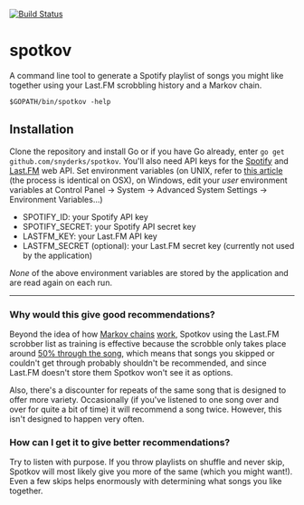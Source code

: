 [![Build Status](https://travis-ci.org/snyderks/spotkov.svg?branch=master)](https://travis-ci.org/snyderks/spotkov)
# spotkov
A command line tool to generate a Spotify playlist of songs you might like together using your Last.FM scrobbling history and a Markov chain.

`$GOPATH/bin/spotkov -help`

## Installation
Clone the repository and install Go or if you have Go already, enter `go get github.com/snyderks/spotkov`.
You'll also need API keys for the [Spotify](https://developer.spotify.com/web-api/) and [Last.FM](http://www.last.fm/api/account/create) web API. 
Set environment variables (on UNIX, refer to [this article](http://www.cyberciti.biz/faq/set-environment-variable-linux/) (the process is identical on OSX), on Windows, edit your *user* environment variables at Control Panel -> System -> Advanced System Settings -> Environment Variables...)
 - SPOTIFY_ID: your Spotify API key
 - SPOTIFY_SECRET: your Spotify API secret key
 - LASTFM_KEY: your Last.FM API key
 - LASTFM_SECRET (optional): your Last.FM secret key (currently not used by the application)

 *None* of the above environment variables are stored by the application and are read again on each run.

---
### Why would this give good recommendations?
Beyond the idea of how [Markov chains](https://en.wikipedia.org/wiki/Markov_chain) [work](http://setosa.io/ev/markov-chains/), Spotkov using the Last.FM scrobber list as training is effective because the scrobble only takes place around [50% through the song](https://community.spotify.com/t5/Other-Partners-Windows-Phone-etc/How-long-do-you-have-to-listen-for-a-song-to-count-as-quot/td-p/978261), which means that songs you skipped or couldn't get through probably shouldn't be recommended, and since Last.FM doesn't store them Spotkov won't see it as options.

Also, there's a discounter for repeats of the same song that is designed to offer more variety. Occasionally (if you've listened to one song over and over for quite a bit of time) it will recommend a song twice. However, this isn't designed to happen very often.

### How can I get it to give better recommendations?
Try to listen with purpose. If you throw playlists on shuffle and never skip, Spotkov will most likely give you more of the same (which you might want!). Even a few skips helps enormously with determining what songs you like together.